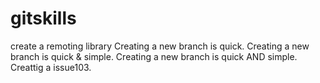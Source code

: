 # gitskills
create a remoting library
Creating a new branch is quick.
Creating a new branch is quick & simple.
Creating a new branch is quick AND simple.
Creattig a issue103.
